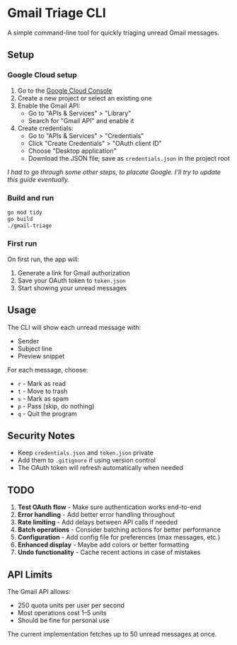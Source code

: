 # Gmail Triage CLI

A simple command-line tool for quickly triaging unread Gmail messages.

## Setup

### Google Cloud setup

1. Go to the [Google Cloud Console](https://console.cloud.google.com/)
2. Create a new project or select an existing one
3. Enable the Gmail API:
   - Go to "APIs & Services" > "Library"
   - Search for "Gmail API" and enable it
4. Create credentials:
   - Go to "APIs & Services" > "Credentials"
   - Click "Create Credentials" > "OAuth client ID"
   - Choose "Desktop application"
   - Download the JSON file; save as `credentials.json` in the project root

_I had to go through some other steps, to placate Google. I'll try to update
this guide eventually._

### Build and run

```sh
go mod tidy
go build
./gmail-triage
```

### First run

On first run, the app will:

1. Generate a link for Gmail authorization
2. Save your OAuth token to `token.json`
3. Start showing your unread messages

## Usage

The CLI will show each unread message with:

- Sender
- Subject line
- Preview snippet

For each message, choose:

- `r` - Mark as read
- `t` - Move to trash
- `s` - Mark as spam
- `p` - Pass (skip, do nothing)
- `q` - Quit the program

## Security Notes

- Keep `credentials.json` and `token.json` private
- Add them to `.gitignore` if using version control
- The OAuth token will refresh automatically when needed

## TODO

1. **Test OAuth flow** - Make sure authentication works end-to-end
2. **Error handling** - Add better error handling throughout
3. **Rate limiting** - Add delays between API calls if needed
4. **Batch operations** - Consider batching actions for better performance
5. **Configuration** - Add config file for preferences (max messages, etc.)
6. **Enhanced display** - Maybe add colors or better formatting
7. **Undo functionality** - Cache recent actions in case of mistakes

## API Limits

The Gmail API allows:

- 250 quota units per user per second
- Most operations cost 1–5 units
- Should be fine for personal use

The current implementation fetches up to 50 unread messages at once.
